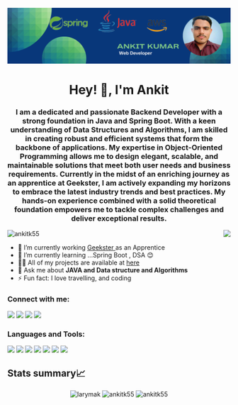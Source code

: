 ![logo](https://github.com/ankitk55/git_first_repo/blob/main/Ankit%20Kumar%20(1).png)

<h1 align="center">Hey! 👋, I'm Ankit</h1>
<h3 align="center">
I am a dedicated and passionate Backend Developer with a strong foundation in Java and Spring Boot. With a keen understanding of Data Structures and Algorithms,
I am skilled in creating robust and efficient systems that form the backbone of applications. 
My expertise in Object-Oriented Programming allows me to design elegant, scalable, and maintainable solutions that meet both user needs and business requirements. 
Currently in the midst of an enriching journey as an apprentice at Geekster, I am actively expanding my horizons to embrace the latest industry trends and best practices.
 My hands-on experience combined with a solid theoretical foundation empowers me to tackle complex challenges and deliver exceptional results. </h3>

 <img align="right" src="https://encrypted-tbn0.gstatic.com/images?q=tbn:ANd9GcR5t25mw9ZSdvlG-mVue69-5V8cEsvZowVzhw&usqp=CAU"> 

<p align="left"> <img src="https://komarev.com/ghpvc/?username=ankitk55&label=Profile%20views&color=0e75b6&style=flat" alt="ankitk55" /> </p>


- 🔭 I’m currently working [Geekster ](https://www.geekster.in/) as an Apprentice
- 🌱 I’m currently learning ...Spring Boot , DSA 😊
- 👨‍💻 All of my projects are available at [here](https://github.com/ankitk55?tab=repositories)
- 💬 Ask me about **JAVA and Data structure and Algorithms**
- ⚡ Fun fact: I love travelling, and coding

### Connect with me:

<p align="left">  
<a href="https://linkedin.com/in/itsmeankitkumar" target="blank"><img src="https://img.icons8.com/color/35/000000/linkedin.png"/></a>
<a href="https://www.facebook.com/ankit.aksingh.961?mibextid=ZbWKwL" target="blank"><img src="https://img.icons8.com/?size=35&id=uLWV5A9vXIPu&format=png"/></a>
<a href="https://www.instagram.com/anki_.5/" target="blank"><img src="https://img.icons8.com/fluency/35/000000/instagram-new.png"/></a>
<a href="mailto:anktikumar55@gmail.com" target="blank"><img src="https://img.icons8.com/color/35/000000/gmail.png"/></a>
</p>

### Languages and Tools:

<p>
<img src="https://img.icons8.com/?size=35&id=Pd2x9GWu9ovX&format=png"/>
<img src="https://img.icons8.com/?size=35&id=9nLaR5KFGjN0&format=png"/>
<img src="https://img.icons8.com/?size=35&id=w1Gq29w4RQWL&format=png"/>
<img src="https://img.icons8.com/fluency/35/000000/visual-studio-code-2019.png"/>
<img src="https://img.icons8.com/color/35/000000/git.png"/> 
<img src="https://img.icons8.com/color/35/000000/github.png"/> 
<img src="https://img.icons8.com/cute-clipart/35/000000/canva.png"/>
</p>

## Stats summary📈

<p align="center">
  <img width="40%" src="https://github-readme-stats.vercel.app/api/top-langs?username=ankitk55&show_icons=true&theme=dracula&title_color=ff8000&text_color=ffffff&bg_color=6a6a6a&locale=en&layout=compact&hide_border=true" alt="larymak" /> 

<img width="48%" src="https://github-readme-stats.vercel.app/api?username=ankitk55&show_icons=true&theme=dracula&title_color=ff8000&text_color=ffffff&bg_color=6a6a6a&locale=en&hide_border=true" alt="ankitk55" />
<img width="48%" src="https://github-readme-streak-stats.herokuapp.com/?user=ankitk55&theme=highcontrast&hide_border=true" alt="ankitk55" />
</p>

